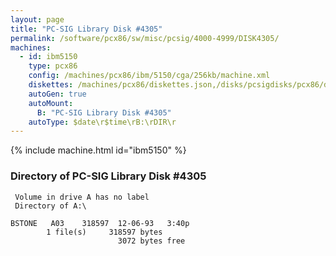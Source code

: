 ```yaml
---
layout: page
title: "PC-SIG Library Disk #4305"
permalink: /software/pcx86/sw/misc/pcsig/4000-4999/DISK4305/
machines:
  - id: ibm5150
    type: pcx86
    config: /machines/pcx86/ibm/5150/cga/256kb/machine.xml
    diskettes: /machines/pcx86/diskettes.json,/disks/pcsigdisks/pcx86/diskettes.json
    autoGen: true
    autoMount:
      B: "PC-SIG Library Disk #4305"
    autoType: $date\r$time\rB:\rDIR\r
---
```


{% include machine.html id="ibm5150" %}

### Directory of PC-SIG Library Disk #4305

     Volume in drive A has no label
     Directory of A:\

    BSTONE   A03    318597  12-06-93   3:40p
            1 file(s)     318597 bytes
                            3072 bytes free
